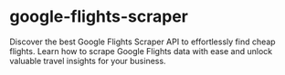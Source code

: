 # google-flights-scraper
Discover the best Google Flights Scraper API to effortlessly find cheap flights. Learn how to scrape Google Flights data with ease and unlock valuable travel insights for your business.
